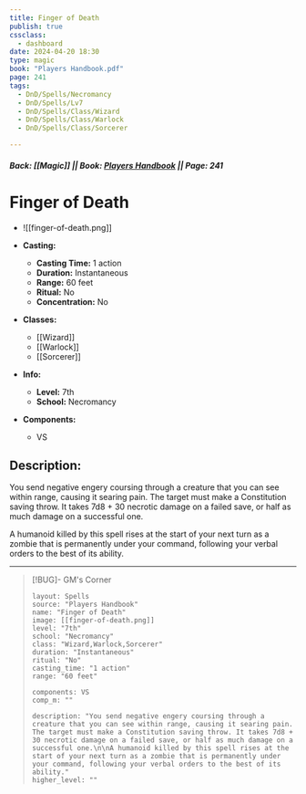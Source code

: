```yaml
---
title: Finger of Death
publish: true
cssclass:
  - dashboard
date: 2024-04-20 18:30
type: magic
book: "Players Handbook.pdf"
page: 241
tags:
  - DnD/Spells/Necromancy
  - DnD/Spells/Lv7
  - DnD/Spells/Class/Wizard
  - DnD/Spells/Class/Warlock
  - DnD/Spells/Class/Sorcerer

---
```


##### Back: [[Magic]] || Book: [Players Handbook](https://drive.google.com/drive/folders/1O5bhpYizcIT5xxAoLOuzCRht_PVS7VSG?usp=sharing) || Page: 241

# Finger of Death
- ![[finger-of-death.png]]
- **Casting:**
    - **Casting Time:** 1 action
    - **Duration:** Instantaneous
    - **Range:** 60 feet
    - **Ritual:** No
    - **Concentration:** No
- **Classes:**
    - [[Wizard]]
    - [[Warlock]]
    - [[Sorcerer]]

- **Info:**
    - **Level:** 7th
    - **School:** Necromancy
- **Components:**
    - VS


## Description:
You send negative engery coursing through a creature that you can see within range, causing it searing pain. The target must make a Constitution saving throw. It takes 7d8 + 30 necrotic damage on a failed save, or half as much damage on a successful one.

A humanoid killed by this spell rises at the start of your next turn as a zombie that is permanently under your command, following your verbal orders to the best of its ability.



---

> [!BUG]- GM's Corner
>
> ```statblock
> layout: Spells
> source: "Players Handbook"
> name: "Finger of Death"
> image: [[finger-of-death.png]]
> level: "7th"
> school: "Necromancy"
> class: "Wizard,Warlock,Sorcerer"
> duration: "Instantaneous"
> ritual: "No"
> casting_time: "1 action"
> range: "60 feet"
>
> components: VS
> comp_m: ""
>
> description: "You send negative engery coursing through a creature that you can see within range, causing it searing pain. The target must make a Constitution saving throw. It takes 7d8 + 30 necrotic damage on a failed save, or half as much damage on a successful one.\n\nA humanoid killed by this spell rises at the start of your next turn as a zombie that is permanently under your command, following your verbal orders to the best of its ability."
> higher_level: ""
> ```
